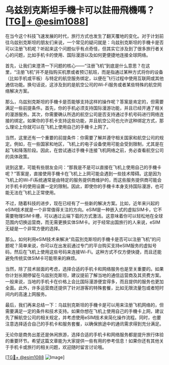 # 乌兹别克斯坦手機卡可以註冊飛機嗎？[[TG💪+ @esim1088](https://t.me/s/esim1088)]

在当今这个科技飞速发展的时代，旅行方式也发生了翻天覆地的变化。对于计划前往乌兹别克斯坦的朋友们来说，一个常见的疑问就是：乌兹别克斯坦的手機卡是否可以注册飞机呢？听起来这个问题似乎有点奇怪，但其实它涉及到了很多旅行者关心的问题，比如手机卡的使用、国际漫游以及如何更便捷地连接全球网络。

首先，让我们来澄清一下问题的核心——“注册飞机”到底是什么意思？在这里，“注册飞机”并不是指购买机票或者预订航班，而是指通过某种方式将你的设备（比如手机或平板）与特定的航空服务绑定，以便在飞行过程中使用互联网或其他通信功能。换句话说，这涉及到的是航空公司的Wi-Fi服务或者某些特殊的航空网络解决方案。

那么，乌兹别克斯坦的手機卡是否能够支持这样的操作呢？答案是肯定的，但需要满足一些前提条件。首先，你的手机必须支持国际漫游功能，并且已经开通了相关的漫游服务。其次，你需要确认所选的航空公司是否支持通过手机号码进行网络连接的绑定。如果你的手机卡支持这些功能，并且航空公司也允许这种绑定方式，那么理论上你就可以在飞机上使用自己的手機卡上网了。

当然，这里还有一个重要的前提条件：你需要了解并遵守相关国家和航空公司的规定。例如，在一些国家和地区，飞机上的电子设备使用可能会受到限制，尤其是在起飞和降落阶段。因此，在尝试通过手機卡连接飞机网络之前，务必查看航空公司的具体政策。

说到这里，可能有些朋友会问：“那我是不是可以直接在飞机上使用自己的手機卡呢？”答案是，直接使用手機卡在飞机上上网可能会遇到一些技术障碍。这是因为飞机上的Wi-Fi系统通常是由特定的服务提供商维护的，而这些服务提供商可能会对手机卡的使用设置一定的限制。因此，即使你的手機卡本身支持国际漫游，也可能无法在飞机上正常使用。

不过，随着科技的进步，现在已经有了一些新的解决方案。比如，近年来兴起的eSIM技术就是一个非常值得关注的方向。eSIM是一种嵌入式的虚拟SIM卡，它不需要物理SIM卡槽，可以通过云端下载的方式激活。这意味着你可以轻松地在全球范围内切换运营商，而无需更换实体SIM卡。对于经常出国旅行的人来说，eSIM无疑是一个非常方便的选择。

那么，如何利用eSIM技术来解决“烏茲別克斯坦的手機卡是否可以注册飞机”的问题呢？简单来说，你可以在出发前通过专门的平台购买支持eSIM服务的虚拟号码，然后在飞机上使用这些号码来连接Wi-Fi。这种方式不仅方便快捷，而且还能避免传统实体SIM卡可能带来的麻烦。

当然，除了技术层面的考虑，选择合适的手机卡和网络服务也是至关重要的。如果你计划长期停留在乌兹别克斯坦，建议提前了解当地的通信运营商及其资费方案。一般来说，当地的手机卡在价格上会比国际漫游便宜得多，而且提供的服务也更加全面。此外，许多运营商还提供了针对游客的特殊套餐，比如无限流量包或者短时间内的高速上网服务。

最后，我们再来总结一下：乌兹别克斯坦的手機卡是可以用来注册飞机网络的，但需要满足一定的条件和技术支持。如果你想在飞机上使用自己的手機卡上网，建议先了解航空公司的相关规定，并考虑使用eSIM技术来简化操作流程。同时，也要注意选择适合自己的手机卡和服务套餐，以确保旅途中的通讯需求得到充分满足。

无论你是商务出差还是休闲旅游，选择合适的手机卡和网络服务都是提升旅行体验的重要环节。希望这篇文章能为大家提供一些有用的参考信息！如果你还有其他关于手机卡或旅行的相关问题，欢迎随时留言讨论哦。

[[TG💪+ @esim1088](https://t.me/s/esim1088) ![Image](https://i.postimg.cc/4NQfJmqS/Snipaste-2025-05-13-00-14-12.png)]